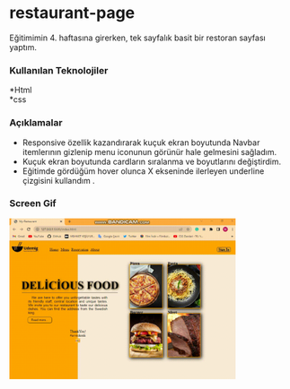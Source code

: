 # restaurant-page
Eğitimimin 4. haftasına girerken, tek sayfalık basit bir restoran sayfası yaptım.

<h3>Kullanılan Teknolojiler</h3>
*Html <br>
*css

<h3>Açıklamalar</h3>
<ul>
<li>Responsive özellik kazandırarak kuçuk ekran boyutunda  Navbar itemlerının gizlenip menu iconunun görünür hale gelmesini sağladım. </li>
<li>Kuçuk ekran boyutunda cardların sıralanma ve boyutlarını değiştirdim.</li>
<li>Eğitimde gördüğüm hover olunca X ekseninde ilerleyen underline çizgisini kullandım .</li>
</ul>


<h3>Screen Gif</h3>
<img width=80% src="images/screen-gif.gif">


